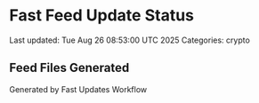 # Fast Feed Update Status
Last updated: Tue Aug 26 08:53:00 UTC 2025
Categories: crypto

## Feed Files Generated

Generated by Fast Updates Workflow

